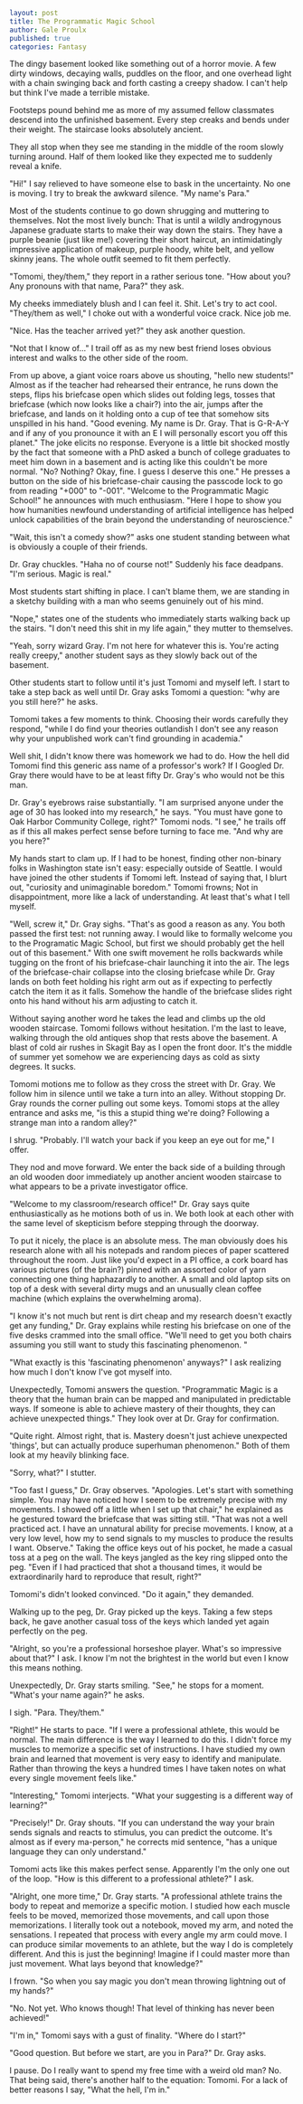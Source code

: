 ```yaml
layout: post
title: The Programmatic Magic School
author: Gale Proulx
published: true
categories: Fantasy
```

The dingy basement looked like something out of a horror movie. A few dirty windows, decaying walls, puddles on the floor, and one overhead light with a chain swinging back and forth casting a creepy shadow. I can't help but think I've made a terrible mistake.

Footsteps pound behind me as more of my assumed fellow classmates descend into the unfinished basement. Every step creaks and bends under their weight. The staircase looks absolutely ancient.

They all stop when they see me standing in the middle of the room slowly turning around. Half of them looked like they expected me to suddenly reveal a knife.

"Hi!" I say relieved to have someone else to bask in the uncertainty. No one is moving. I try to break the awkward silence. "My name's Para."

Most of the students continue to go down shrugging and muttering to themselves. Not the most lively bunch: That is until a wildly androgynous Japanese graduate starts to make their way down the stairs. They have a purple beanie (just like me!) covering their short haircut, an intimidatingly impressive application of makeup, purple hoody, white belt, and yellow skinny jeans. The whole outfit seemed to fit them perfectly.

"Tomomi, they/them," they report in a rather serious tone. "How about you? Any pronouns with that name, Para?" they ask.

My cheeks immediately blush and I can feel it. Shit. Let's try to act cool. "They/them as well," I choke out with a wonderful voice crack. Nice job me.

"Nice. Has the teacher arrived yet?" they ask another question.

"Not that I know of..." I trail off as as my new best friend loses obvious interest and walks to the other side of the room.

From up above, a giant voice roars above us shouting, "hello new students!" Almost as if the teacher had rehearsed their entrance, he runs down the steps, flips his briefcase open which slides out folding legs, tosses that briefcase (which now looks like a chair?) into the air, jumps after the briefcase, and lands on it holding onto a cup of tee that somehow sits unspilled in his hand. "Good evening. My name is Dr. Gray. That is G-R-A-Y and if any of you pronounce it with an E I will personally escort you off this planet." The joke elicits no response. Everyone is a little bit shocked mostly by the fact that someone with a PhD asked a bunch of college graduates to meet him down in a basement and is acting like this couldn't be more normal. "No? Nothing? Okay, fine. I guess I deserve this one." He presses a button on the side of his briefcase-chair causing the passcode lock to go from reading "+000" to "-001". "Welcome to the Programmatic Magic School!" he announces with much enthusiasm. "Here I hope to show you how humanities newfound understanding of artificial intelligence has helped unlock capabilities of the brain beyond the understanding of neuroscience."

"Wait, this isn't a comedy show?" asks one student standing between what is obviously a couple of their friends.

Dr. Gray chuckles. "Haha no of course not!" Suddenly his face deadpans. "I'm serious. Magic is real."

Most students start shifting in place. I can't blame them, we are standing in a sketchy building with a man who seems genuinely out of his mind.

"Nope," states one of the students who immediately starts walking back up the stairs. "I don't need this shit in my life again," they mutter to themselves.

"Yeah, sorry wizard Gray. I'm not here for whatever this is. You're acting really creepy," another student says as they slowly back out of the basement.

Other students start to follow until it's just Tomomi and myself left. I start to take a step back as well until Dr. Gray asks Tomomi a question: "why are you still here?" he asks.

Tomomi takes a few moments to think. Choosing their words carefully they respond, "while I do find your theories outlandish I don't see any reason why your unpublished work can't find grounding in academia."

Well shit, I didn't know there was homework we had to do. How the hell did Tomomi find this generic ass name of a professor's work? If I Googled Dr. Gray there would have to be at least fifty Dr. Gray's who would not be this man.

Dr. Gray's eyebrows raise substantially. "I am surprised anyone under the age of 30 has looked into my research," he says. "You must have gone to Oak Harbor Community College, right?" Tomomi nods. "I see," he trails off as if this all makes perfect sense before turning to face me. "And why are you here?"

My hands start to clam up. If I had to be honest, finding other non-binary folks in Washington state isn't easy: especially outside of Seattle. I would have joined the other students if Tomomi left. Instead of saying that, I blurt out, "curiosity and unimaginable boredom." Tomomi frowns; Not in disappointment, more like a lack of understanding. At least that's what I tell myself.

"Well, screw it," Dr. Gray sighs. "That's as good a reason as any. You both passed the first test: not running away. I would like to formally welcome you to the Programatic Magic School, but first we should probably get the hell out of this basement." With one swift movement he rolls backwards while tugging on the front of his briefcase-chair launching it into the air. The legs of the briefcase-chair collapse into the closing briefcase while Dr. Gray lands on both feet holding his right arm out as if expecting to perfectly catch the item it as it falls. Somehow the handle of the briefcase slides right onto his hand without his arm adjusting to catch it.

Without saying another word he takes the lead and climbs up the old wooden staircase. Tomomi follows without hesitation. I'm the last to leave, walking through the old antiques shop that rests above the basement. A blast of cold air rushes in Skagit Bay as I open the front door. It's the middle of summer yet somehow we are experiencing days as cold as sixty degrees. It sucks.

Tomomi motions me to follow as they cross the street with Dr. Gray. We follow him in silence until we take a turn into an alley. Without stopping Dr. Gray rounds the corner pulling out some keys. Tomomi stops at the alley entrance and asks me, "is this a stupid thing we're doing? Following a strange man into a random alley?"

I shrug. "Probably. I'll watch your back if you keep an eye out for me," I offer.

They nod and move forward. We enter the back side of a building through an old wooden door immediately up another ancient wooden staircase to what appears to be a private investigator office.

"Welcome to my classroom/research office!" Dr. Gray says quite enthusiastically as he motions both of us in. We both look at each other with the same level of skepticism before stepping through the doorway.

To put it nicely, the place is an absolute mess. The man obviously does his research alone with all his notepads and random pieces of paper scattered throughout the room. Just like you'd expect in a PI office, a cork board has various pictures (of the brain?) pinned with an assorted color of yarn connecting one thing haphazardly to another. A small and old laptop sits on top of a desk with several dirty mugs and an unusually clean coffee machine (which explains the overwhelming aroma).

"I know it's not much but rent is dirt cheap and my research doesn't exactly get any funding," Dr. Gray explains while resting his briefcase on one of the five desks crammed into the small office. "We'll need to get you both chairs assuming you still want to study this fascinating phenomenon. "

"What exactly is this 'fascinating phenomenon' anyways?" I ask realizing how much I don't know I've got myself into.

Unexpectedly, Tomomi answers the question. "Programmatic Magic is a theory that the human brain can be mapped and manipulated in predictable ways. If someone is able to achieve mastery of their thoughts, they can achieve unexpected things." They look over at Dr. Gray for confirmation.

"Quite right. Almost right, that is. Mastery doesn't just achieve unexpected 'things', but can actually produce superhuman phenomenon." Both of them look at my heavily blinking face.

"Sorry, what?" I stutter.

"Too fast I guess," Dr. Gray observes. "Apologies. Let's start with something simple. You may have noticed how I seem to be extremely precise with my movements. I showed off a little when I set up that chair," he explained as he gestured toward the briefcase that was sitting still. "That was not a well practiced act. I have an unnatural ability for precise movements. I know, at a very low level, how my to send signals to my muscles to produce the results I want. Observe." Taking the office keys out of his pocket, he made a casual toss at a peg on the wall. The keys jangled as the key ring slipped onto the peg. "Even if I had practiced that shot a thousand times, it would be extraordinarily hard to reproduce that result, right?"

Tomomi's didn't looked convinced. "Do it again," they demanded.

Walking up to the peg, Dr. Gray picked up the keys. Taking a few steps back, he gave another casual toss of the keys which landed yet again perfectly on the peg.

"Alright, so you're a professional horseshoe player. What's so impressive about that?" I ask. I know I'm not the brightest in the world but even I know this means nothing.

Unexpectedly, Dr. Gray starts smiling. "See," he stops for a moment. "What's your name again?" he asks.

I sigh. "Para. They/them."

"Right!" He starts to pace. "If I were a professional athlete, this would be normal. The main difference is the way I learned to do this. I didn't force my muscles to memorize a specific set of instructions. I have studied my own brain and learned that movement is very easy to identify and manipulate. Rather than throwing the keys a hundred times I have taken notes on what every single movement feels like."

"Interesting," Tomomi interjects. "What your suggesting is a different way of learning?"

"Precisely!" Dr. Gray shouts. "If you can understand the way your brain sends signals and reacts to stimulus, you can predict the outcome. It's almost as if every ma-person," he corrects mid sentence, "has a unique language they can only understand."

Tomomi acts like this makes perfect sense. Apparently I'm the only one out of the loop. "How is this different to a professional athlete?" I ask.

"Alright, one more time," Dr. Gray starts. "A professional athlete trains the body to repeat and memorize a specific motion. I studied how each muscle feels to be moved, memorized those movements, and call upon those memorizations. I literally took out a notebook, moved my arm, and noted the sensations. I repeated that process with every angle my arm could move. I can produce similar movements to an athlete, but the way I do is completely different. And this is just the beginning! Imagine if I could master more than just movement. What lays beyond that knowledge?"

I frown. "So when you say magic you don't mean throwing lightning out of my hands?"

"No. Not yet. Who knows though! That level of thinking has never been achieved!"

"I'm in," Tomomi says with a gust of finality. "Where do I start?"

"Good question. But before we start, are you in Para?" Dr. Gray asks.

I pause. Do I really want to spend my free time with a weird old man? No. That being said, there's another half to the equation: Tomomi. For a lack of better reasons I say, "What the hell, I'm in."
